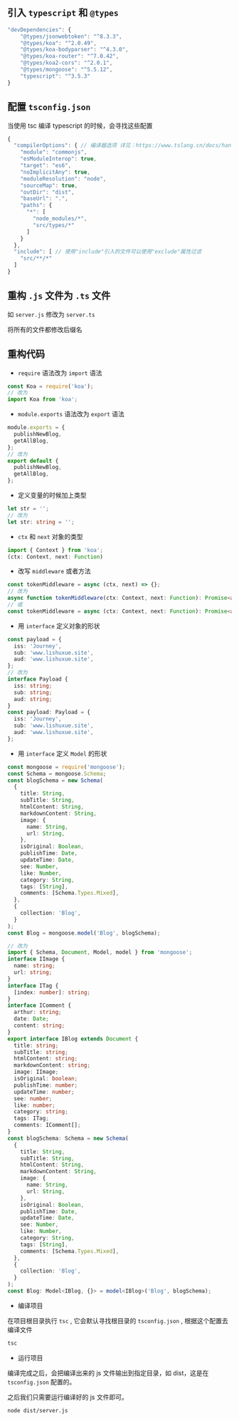 ## 引入 `typescript` 和 `@types`

```js
"devDependencies": {
    "@types/jsonwebtoken": "^8.3.3",
    "@types/koa": "^2.0.49",
    "@types/koa-bodyparser": "^4.3.0",
    "@types/koa-router": "^7.0.42",
    "@types/koa2-cors": "^2.0.1",
    "@types/mongoose": "^5.5.12",
    "typescript": "^3.5.3"
}
```

## 配置 `tsconfig.json`

当使用 tsc 编译 typescript 的时候，会寻找这些配置

```js
{
  "compilerOptions": { // 编译器选项 详见：https://www.tslang.cn/docs/handbook/compiler-options.html
    "module": "commonjs",
    "esModuleInterop": true,
    "target": "es6",
    "noImplicitAny": true,
    "moduleResolution": "node",
    "sourceMap": true,
    "outDir": "dist",
    "baseUrl": ".",
    "paths": {
      "*": [
        "node_modules/*",
        "src/types/*"
      ]
    }
  },
  "include": [ // 使用"include"引入的文件可以使用"exclude"属性过滤
    "src/**/*"
  ]
}
```

## 重构 `.js` 文件为 `.ts` 文件

如 `server.js` 修改为 `server.ts`

将所有的文件都修改后缀名

## 重构代码

- `require` 语法改为 `import` 语法

```ts
const Koa = require('koa');
// 改为
import Koa from 'koa';
```

- `module.exports` 语法改为 `export` 语法

```ts
module.exports = {
  publishNewBlog,
  getAllBlog,
};
// 改为
export default {
  publishNewBlog,
  getAllBlog,
};
```

- 定义变量的时候加上类型

```ts
let str = '';
// 改为
let str: string = '';
```

- `ctx` 和 `next` 对象的类型

```ts
import { Context } from 'koa';
(ctx: Context, next: Function)
```

- 改写 `middleware` 或者方法

```ts
const tokenMiddleware = async (ctx, next) => {};
// 改为
async function tokenMiddleware(ctx: Context, next: Function): Promise<any> {}
// 或
const tokenMiddleware = async (ctx: Context, next: Function): Promise<any> => {};
```

- 用 `interface` 定义对象的形状

```ts
const payload = {
  iss: 'Journey',
  sub: 'www.lishuxue.site',
  aud: 'www.lishuxue.site',
};
// 改为
interface Payload {
  iss: string;
  sub: string;
  aud: string;
}
const payload: Payload = {
  iss: 'Journey',
  sub: 'www.lishuxue.site',
  aud: 'www.lishuxue.site',
};
```

- 用 `interface` 定义 `Model` 的形状

```ts
const mongoose = require('mongoose');
const Schema = mongoose.Schema;
const blogSchema = new Schema(
  {
    title: String,
    subTitle: String,
    htmlContent: String,
    markdownContent: String,
    image: {
      name: String,
      url: String,
    },
    isOriginal: Boolean,
    publishTime: Date,
    updateTime: Date,
    see: Number,
    like: Number,
    category: String,
    tags: [String],
    comments: [Schema.Types.Mixed],
  },
  {
    collection: 'Blog',
  }
);
const Blog = mongoose.model('Blog', blogSchema);

// 改为
import { Schema, Document, Model, model } from 'mongoose';
interface IImage {
  name: string;
  url: string;
}
interface ITag {
  [index: number]: string;
}
interface IComment {
  arthur: string;
  date: Date;
  content: string;
}
export interface IBlog extends Document {
  title: string;
  subTitle: string;
  htmlContent: string;
  markdownContent: string;
  image: IImage;
  isOriginal: boolean;
  publishTime: number;
  updateTime: number;
  see: number;
  like: number;
  category: string;
  tags: ITag;
  comments: IComment[];
}
const blogSchema: Schema = new Schema(
  {
    title: String,
    subTitle: String,
    htmlContent: String,
    markdownContent: String,
    image: {
      name: String,
      url: String,
    },
    isOriginal: Boolean,
    publishTime: Date,
    updateTime: Date,
    see: Number,
    like: Number,
    category: String,
    tags: [String],
    comments: [Schema.Types.Mixed],
  },
  {
    collection: 'Blog',
  }
);
const Blog: Model<IBlog, {}> = model<IBlog>('Blog', blogSchema);
```

- 编译项目

在项目根目录执行 `tsc` , 它会默认寻找根目录的 `tsconfig.json` , 根据这个配置去编译文件

```sh
tsc
```

- 运行项目

编译完成之后，会把编译出来的 js 文件输出到指定目录，如 dist，这是在 `tsconfig.json` 配置的。

之后我们只需要运行编译好的 js 文件即可。

```sh
node dist/server.js
```
